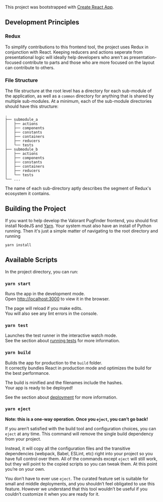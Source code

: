 This project was bootstrapped with [Create React App](https://github.com/facebook/create-react-app).

## Development Principles

### Redux
To simplify contributions to this frontend tool, the project uses Redux in conjunction with React. Keeping reducers and actions seperate from presentational logic will ideally help developers who aren't as presentation-focused contribute to parts and those who are more focused on the layout can contribute to others.

### File Structure
The file structure at the root level has a directory for each sub-module of the application, as well as a `common` directory for anything that is shared by multiple sub-modules. At a minimum, each of the sub-module directories should have this structure:

```
.
├── submodule_a
│   ├── actions
│   ├── components
│   ├── constants
│   ├── containers
│   ├── reducers
│   └── tests
├── submodule_b
│   ├── actions
│   ├── components
│   ├── constants
│   ├── containers
│   ├── reducers
│   └── tests
└── ...
```
The name of each sub-directory aptly describes the segment of Redux's ecosystem it contains. 

## Building the Project
If you want to help develop the Valorant Pugfinder frontend, you should first install NodeJS and [Yarn](https://classic.yarnpkg.com/en/docs/install/#windows-stable). Your system must also have an install of Python running. Then it's just a simple matter of navigating to the root directory and running
```
yarn install
```

## Available Scripts

In the project directory, you can run:

### `yarn start`

Runs the app in the development mode.<br />
Open [http://localhost:3000](http://localhost:3000) to view it in the browser.

The page will reload if you make edits.<br />
You will also see any lint errors in the console.

### `yarn test`

Launches the test runner in the interactive watch mode.<br />
See the section about [running tests](https://facebook.github.io/create-react-app/docs/running-tests) for more information.

### `yarn build`

Builds the app for production to the `build` folder.<br />
It correctly bundles React in production mode and optimizes the build for the best performance.

The build is minified and the filenames include the hashes.<br />
Your app is ready to be deployed!

See the section about [deployment](https://facebook.github.io/create-react-app/docs/deployment) for more information.

### `yarn eject`

**Note: this is a one-way operation. Once you `eject`, you can’t go back!**

If you aren’t satisfied with the build tool and configuration choices, you can `eject` at any time. This command will remove the single build dependency from your project.

Instead, it will copy all the configuration files and the transitive dependencies (webpack, Babel, ESLint, etc) right into your project so you have full control over them. All of the commands except `eject` will still work, but they will point to the copied scripts so you can tweak them. At this point you’re on your own.

You don’t have to ever use `eject`. The curated feature set is suitable for small and middle deployments, and you shouldn’t feel obligated to use this feature. However we understand that this tool wouldn’t be useful if you couldn’t customize it when you are ready for it.
